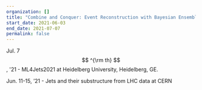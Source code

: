 ```yaml
---
organization: []
title: "Combine and Conquer: Event Reconstruction with Bayesian Ensemble Neural Networks"
start_date: 2021-06-03
end_date: 2021-07-07
permalink: false
---
```

Jul. 7$$ ^{\rm th} $$, '21 - ML4Jets2021 at Heidelberg University, Heidelberg, GE.

Jun. 11-15, ’21 - Jets and their substructure from LHC data at CERN

